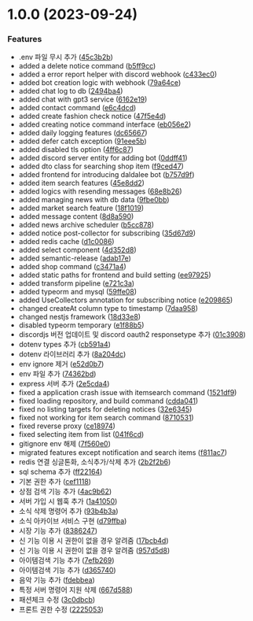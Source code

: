 # 1.0.0 (2023-09-24)


### Features

* .env 파일 무시 추가 ([45c3b2b](https://github.com/Karsei/ts-discord-sudalbot/commit/45c3b2b09b49ff49db5e40ec45a3c8547d6fa320))
* added a delete notice command ([b5ff9cc](https://github.com/Karsei/ts-discord-sudalbot/commit/b5ff9cc306ab087bce590d3f3990ce2046989e38))
* added a error report helper with discord webhook ([c433ec0](https://github.com/Karsei/ts-discord-sudalbot/commit/c433ec09a33d705969f6a0f5c30d153957ed9697))
* added bot creation logic with webhook ([79a64ce](https://github.com/Karsei/ts-discord-sudalbot/commit/79a64ce5b53818a8d8c20c2ffdb9b149440a5ba5))
* added chat log to db ([2494ba4](https://github.com/Karsei/ts-discord-sudalbot/commit/2494ba405d9080e08a930e6fd12fed32ca1c5a78))
* added chat with gpt3 service ([6162e19](https://github.com/Karsei/ts-discord-sudalbot/commit/6162e19329c52d4ef844a66e14bf3b0c52019964))
* added contact command ([e6c4dcd](https://github.com/Karsei/ts-discord-sudalbot/commit/e6c4dcdcd61b2edd5870d0cfecbb5294e6053ae5))
* added create fashion check notice ([47f5e4d](https://github.com/Karsei/ts-discord-sudalbot/commit/47f5e4dce3595e0571222cad49a4dd79e7202323))
* added creating notice command interface ([eb056e2](https://github.com/Karsei/ts-discord-sudalbot/commit/eb056e299a4eb21a0f2c4207579247f69c33a217))
* added daily logging features ([dc65667](https://github.com/Karsei/ts-discord-sudalbot/commit/dc656670c0a20a728ff49bcacdf3633672bc2ff0))
* added defer catch exception ([91eee5b](https://github.com/Karsei/ts-discord-sudalbot/commit/91eee5bf85d4d42488370afb7d81973ad9c5724c))
* added disabled tls option ([4ff6c87](https://github.com/Karsei/ts-discord-sudalbot/commit/4ff6c8708322103a53afb7e658c3fb2bd0a6681d))
* added discord server entity for adding bot ([0ddff41](https://github.com/Karsei/ts-discord-sudalbot/commit/0ddff417d8893a78a6b6e0cb368d04c49f020502))
* added dto class for searching shop item ([f9ced47](https://github.com/Karsei/ts-discord-sudalbot/commit/f9ced477ee78f3145d878b7bf8c2baad8dc42c6c))
* added frontend for introducing daldalee bot ([b757d9f](https://github.com/Karsei/ts-discord-sudalbot/commit/b757d9fe06f218242082d3741cb694021baa65c2))
* added item search features ([45e8dd2](https://github.com/Karsei/ts-discord-sudalbot/commit/45e8dd2a996496a4c0b52a22f27e8f3373f64356))
* added logics with resending messages ([68e8b26](https://github.com/Karsei/ts-discord-sudalbot/commit/68e8b2642606fba2a185fb51f3a9c0ddc602932f))
* added managing news with db data ([9fbe0bb](https://github.com/Karsei/ts-discord-sudalbot/commit/9fbe0bb335a72b2dea55a11e0ac3aa572667f74d))
* added market search feature ([18f1019](https://github.com/Karsei/ts-discord-sudalbot/commit/18f1019b7ae5e2a0e26103fd9ee1c323603dbf35))
* added message content ([8d8a590](https://github.com/Karsei/ts-discord-sudalbot/commit/8d8a59078b5892eed8e73fa1b4f70d054bcb45ed))
* added news archive scheduler ([b5cc878](https://github.com/Karsei/ts-discord-sudalbot/commit/b5cc8782bc40422e0f46ea826fe175dbab3f41bf))
* added notice post-collector for subscribing ([35d67d9](https://github.com/Karsei/ts-discord-sudalbot/commit/35d67d94578bf58d4d81dab06c7a925ef435f1b2))
* added redis cache ([d1c0086](https://github.com/Karsei/ts-discord-sudalbot/commit/d1c0086c31dc68d15efe374e5510e9d472b9b0a3))
* added select component ([4d352d8](https://github.com/Karsei/ts-discord-sudalbot/commit/4d352d8e3ff41d530b2115e815003be56f497120))
* added semantic-release ([adab17e](https://github.com/Karsei/ts-discord-sudalbot/commit/adab17e92a4d9bea83bb2387c9aead24a2797077))
* added shop command ([c3471a4](https://github.com/Karsei/ts-discord-sudalbot/commit/c3471a4a7c5390058f0ad11fcf19244feb5d3863))
* added static paths for frontend and build setting ([ee97925](https://github.com/Karsei/ts-discord-sudalbot/commit/ee97925e74d8b1af6c5fc375bac31cb30c6a0af9))
* added transform pipeline ([e721c3a](https://github.com/Karsei/ts-discord-sudalbot/commit/e721c3af62db1e22c5afccd9a7a39d498e7a2612))
* added typeorm and mysql ([59ffe08](https://github.com/Karsei/ts-discord-sudalbot/commit/59ffe085ef257e387a8bfb5f5b6c537653ab38c9))
* added UseCollectors annotation for subscribing notice ([e209865](https://github.com/Karsei/ts-discord-sudalbot/commit/e209865466abe8405e22906861ec6f12dc0734e1))
* changed createAt column type to timestamp ([7daa958](https://github.com/Karsei/ts-discord-sudalbot/commit/7daa958b15f453589581fb6450e7138df03896dd))
* changed nestjs framework ([18d33e8](https://github.com/Karsei/ts-discord-sudalbot/commit/18d33e80f595c6304b61b970f8165eefe99ab646))
* disabled typeorm temporary ([e1f88b5](https://github.com/Karsei/ts-discord-sudalbot/commit/e1f88b58d649453b0fc9bee9c3232050a0b41bf7))
* discordjs 버전 업데이트 및 discord oauth2 responsetype 추가 ([01c3908](https://github.com/Karsei/ts-discord-sudalbot/commit/01c3908d152c16a2757db353f079482769a2903b))
* dotenv types 추가 ([cb591a4](https://github.com/Karsei/ts-discord-sudalbot/commit/cb591a4ea6537d522c285d2d02a0a53277380533))
* dotenv 라이브러리 추가 ([8a204dc](https://github.com/Karsei/ts-discord-sudalbot/commit/8a204dc5ae15938a10f3e3c0a2586e25b66f7c7e))
* env ignore 제거 ([e52d0b7](https://github.com/Karsei/ts-discord-sudalbot/commit/e52d0b7b057c0670d3eeeb8a0379bf2c1bcd0b90))
* env 파일 추가 ([74362bd](https://github.com/Karsei/ts-discord-sudalbot/commit/74362bd42ec5d715dfa1325a8390bd6171000dc1))
* express 서버 추가 ([2e5cda4](https://github.com/Karsei/ts-discord-sudalbot/commit/2e5cda47cc994c5999ca3441788874c0b31a77ed))
* fixed a application crash issue with itemsearch command ([1521df9](https://github.com/Karsei/ts-discord-sudalbot/commit/1521df96ffe550d71157547292005d4e239359c3))
* fixed loading repository, and build command ([cdda041](https://github.com/Karsei/ts-discord-sudalbot/commit/cdda041d19cc68db912bfc9d0d5bb34e1c1ff6cf))
* fixed no listing targets for deleting notices ([32e6345](https://github.com/Karsei/ts-discord-sudalbot/commit/32e63452eb917c6da3b5a0fffa61285adc2e52cf))
* fixed not working for item search command ([8710531](https://github.com/Karsei/ts-discord-sudalbot/commit/87105317ec1e1f6e529b3c92ab878d01415874f6))
* fixed reverse proxy ([ce18974](https://github.com/Karsei/ts-discord-sudalbot/commit/ce1897431f6165de4ef419b093a640231a50acb4))
* fixed selecting item from list ([041f6cd](https://github.com/Karsei/ts-discord-sudalbot/commit/041f6cd71721e83dc234b12c356cf8fa0bad18a3))
* gitignore env 해제 ([7f560e0](https://github.com/Karsei/ts-discord-sudalbot/commit/7f560e0aff5e1dc3a53b08e6dea309531958d4cb))
* migrated features except notification and search items ([f811ac7](https://github.com/Karsei/ts-discord-sudalbot/commit/f811ac7e7d9c166e3b26f15a2cf9d74356f2e915))
* redis 연결 싱글톤화, 소식추가/삭제 추가 ([2b2f2b6](https://github.com/Karsei/ts-discord-sudalbot/commit/2b2f2b6157828fc9adbe8ff4dbdfcc7e2e8bd1de))
* sql schema 추가 ([ff22164](https://github.com/Karsei/ts-discord-sudalbot/commit/ff221648fb7e9e944c39b5f27e04a9de93d28ae4))
* 기본 권한 추가 ([cef1118](https://github.com/Karsei/ts-discord-sudalbot/commit/cef1118fc62d783bbdf51973233f06d2c8523d95))
* 상점 검색 기능 추가 ([4ac9b62](https://github.com/Karsei/ts-discord-sudalbot/commit/4ac9b627f5b15f7f025d8c71ca4dc510a06c8316))
* 서버 가입 시 웹훅 추가 ([1a41050](https://github.com/Karsei/ts-discord-sudalbot/commit/1a410500744b9b5a7b3348615171c927595dcd38))
* 소식 삭제 명령어 추가 ([93b4b3a](https://github.com/Karsei/ts-discord-sudalbot/commit/93b4b3a4e75e5e715a4edc3f0ddd7653af4c04da))
* 소식 아카이브 서비스 구현 ([d79ffba](https://github.com/Karsei/ts-discord-sudalbot/commit/d79ffbae998b6b4cf03616e293fdeeb46b3ae105))
* 시장 기능 추가 ([8386247](https://github.com/Karsei/ts-discord-sudalbot/commit/83862479f4931212fd5f1dda3e05f4f502a12274))
* 신 기능 이용 시 권한이 없을 경우 알려줌 ([17bcb4d](https://github.com/Karsei/ts-discord-sudalbot/commit/17bcb4dbcfb3923f6f4c8d2190ae644e252fc03a))
* 신 기능 이용 시 권한이 없을 경우 알려줌 ([957d5d8](https://github.com/Karsei/ts-discord-sudalbot/commit/957d5d8e0608058f8aa821d85e8f78372ac2a476))
* 아이템검색 기능 추가 ([7efb269](https://github.com/Karsei/ts-discord-sudalbot/commit/7efb269b249b94b32a981d9b1e071f763694ed5f))
* 아이템검색 기능 추가 ([d365740](https://github.com/Karsei/ts-discord-sudalbot/commit/d365740e701ae73e7183c6b2191ee73dbe858938))
* 음악 기능 추가 ([fdebbea](https://github.com/Karsei/ts-discord-sudalbot/commit/fdebbea41881685c4948bb33d4034f98fbe8e633))
* 특정 서버 명령어 지원 삭제 ([667d588](https://github.com/Karsei/ts-discord-sudalbot/commit/667d588c16b7b002434799eef17f4733c5cd236e))
* 패션체크 수정 ([3c0dbcb](https://github.com/Karsei/ts-discord-sudalbot/commit/3c0dbcb62ed2dab81318458487075dbeb74072db))
* 프론트 권한 수정 ([2225053](https://github.com/Karsei/ts-discord-sudalbot/commit/222505343966e4dc1a872edf57f03c8351b92d2d))
